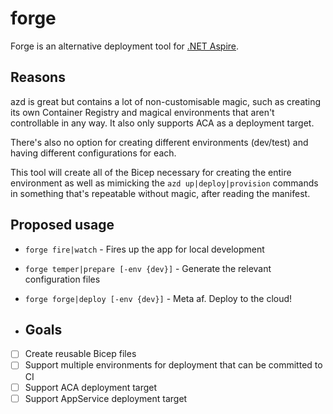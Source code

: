 # forge
Forge is an alternative deployment tool for [.NET Aspire](https://learn.microsoft.com/en-us/dotnet/aspire/get-started/aspire-overview).

## Reasons

azd is great but contains a lot of non-customisable magic, such as creating its own Container Registry and magical environments that aren't controllable in any way. It also only supports ACA as a deployment target.

There's also no option for creating different environments (dev/test) and having different configurations for each.

This tool will create all of the Bicep necessary for creating the entire environment as well as mimicking the `azd up|deploy|provision` commands in something that's repeatable without magic, after reading the manifest.

## Proposed usage

- `forge fire|watch` - Fires up the app for local development
- `forge temper|prepare [-env {dev}]` - Generate the relevant configuration files
- `forge forge|deploy [-env {dev}]` - Meta af. Deploy to the cloud!

- ## Goals

- [ ] Create reusable Bicep files
- [ ] Support multiple environments for deployment that can be committed to CI
- [ ] Support ACA deployment target
- [ ] Support AppService deployment target
